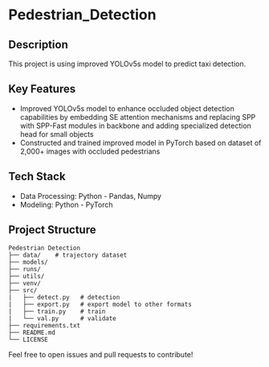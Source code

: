 # Pedestrian_Detection

## Description
This project is using improved YOLOv5s model to predict taxi detection.

## Key Features
- Improved YOLOv5s model to enhance occluded object detection capabilities by embedding SE attention mechanisms and replacing SPP with SPP-Fast modules in backbone and adding specialized detection head for small objects
- Constructed and trained improved model in PyTorch based on dataset of 2,000+ images with occluded pedestrians
## Tech Stack
- Data Processing: Python - Pandas, Numpy
- Modeling: Python - PyTorch

## Project Structure
```
Pedestrian Detection
├── data/    # trajectory dataset
├── models/
├── runs/
├── utils/
├── venv/
├── src/
|   ├── detect.py   # detection
|   ├── export.py   # export model to other formats
|   ├── train.py    # train
|   └── val.py      # validate
├── requirements.txt
├── README.md
└── LICENSE  
```

Feel free to open issues and pull requests to contribute!